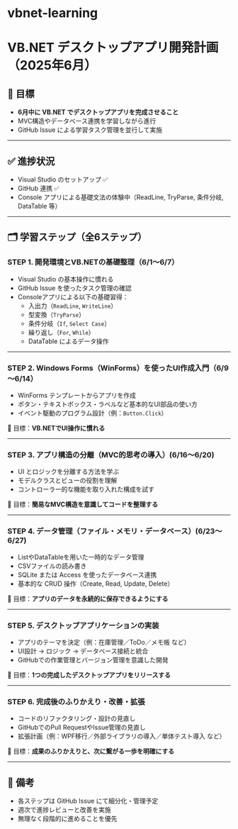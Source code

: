 # vbnet-learning
# VB.NET デスクトップアプリ開発計画（2025年6月）

## 🎯 目標

- **6月中に VB.NET でデスクトップアプリを完成させること**
- MVC構造やデータベース連携を学習しながら進行
- GitHub Issue による学習タスク管理を並行して実施

---

## ✅ 進捗状況

- Visual Studio のセットアップ ✅
- GitHub 連携 ✅
- Console アプリによる基礎文法の体験中（ReadLine, TryParse, 条件分岐, DataTable 等）

---

## 🗂 学習ステップ（全6ステップ）

### STEP 1. 開発環境とVB.NETの基礎整理（6/1～6/7）

- Visual Studio の基本操作に慣れる
- GitHub Issue を使ったタスク管理の確認
- Consoleアプリによる以下の基礎習得：
  - 入出力（`ReadLine`, `WriteLine`）
  - 型変換（`TryParse`）
  - 条件分岐（`If`, `Select Case`）
  - 繰り返し（`For`, `While`）
  - DataTable によるデータ操作

---

### STEP 2. Windows Forms（WinForms）を使ったUI作成入門（6/9～6/14）

- WinForms テンプレートからアプリを作成
- ボタン・テキストボックス・ラベルなど基本的なUI部品の使い方
- イベント駆動のプログラム設計（例：`Button.Click`）

🎯 目標：**VB.NETでUI操作に慣れる**

---

### STEP 3. アプリ構造の分離（MVC的思考の導入）(6/16～6/20)

- UI とロジックを分離する方法を学ぶ
- モデルクラスとビューの役割を理解
- コントローラー的な機能を取り入れた構成を試す

🎯 目標：**簡易なMVC構造を意識してコードを整理する**

---

### STEP 4. データ管理（ファイル・メモリ・データベース）(6/23～6/27)

- ListやDataTableを用いた一時的なデータ管理
- CSVファイルの読み書き
- SQLite または Access を使ったデータベース連携
- 基本的な CRUD 操作（Create, Read, Update, Delete）

🎯 目標：**アプリのデータを永続的に保存できるようにする**

---

### STEP 5. デスクトップアプリケーションの実装

- アプリのテーマを決定（例：在庫管理／ToDo／メモ帳 など）
- UI設計 → ロジック → データベース接続と統合
- GitHubでの作業管理とバージョン管理を意識した開発

🎯 目標：**1つの完成したデスクトップアプリをリリースする**

---

### STEP 6. 完成後のふりかえり・改善・拡張

- コードのリファクタリング・設計の見直し
- GitHubでのPull RequestやIssue管理の見直し
- 拡張計画（例：WPF移行／外部ライブラリの導入／単体テスト導入 など）

🎯 目標：**成果のふりかえりと、次に繋がる一歩を明確にする**

---

## 📌 備考

- 各ステップは GitHub Issue にて細分化・管理予定
- 週次で進捗レビューと改善を実施
- 無理なく段階的に進めることを優先
